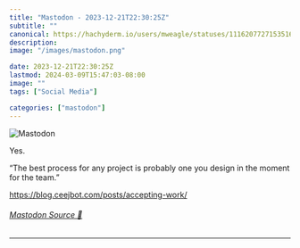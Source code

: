 ```yaml
---
title: "Mastodon - 2023-12-21T22:30:25Z"
subtitle: ""
canonical: https://hachyderm.io/users/mweagle/statuses/111620772715351623
description:
image: "/images/mastodon.png"

date: 2023-12-21T22:30:25Z
lastmod: 2024-03-09T15:47:03-08:00
image: ""
tags: ["Social Media"]

categories: ["mastodon"]
---
```

![Mastodon](/images/mastodon.png)

<p>Yes.</p><p>“The best process for any project is probably one you design in the moment for the team.”</p><p><a href="https://blog.ceejbot.com/posts/accepting-work/" target="_blank" rel="nofollow noopener noreferrer" translate="no"><span class="invisible">https://</span><span class="ellipsis">blog.ceejbot.com/posts/accepti</span><span class="invisible">ng-work/</span></a></p>


###### [Mastodon Source 🐘](https://hachyderm.io/@mweagle/111620772715351623)

___
